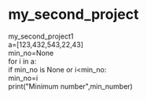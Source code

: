 # my_second_project
my_second_project1
<br> 
a=[123,432,543,22,43]
<br>
min_no=None
<br> 
for i in a:
<br>
    if min_no is None or i<min_no:
    <br> 
               min_no=i
               <br> 
print("Minimum number",min_number) 
